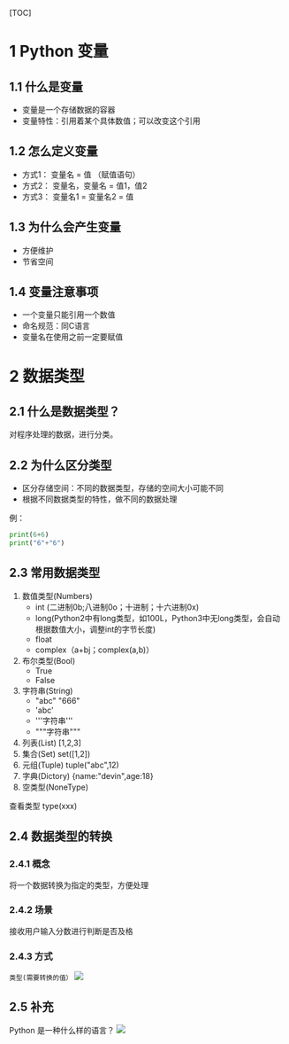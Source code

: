 [TOC]
# 1 Python 变量
## 1.1 什么是变量
+ 变量是一个存储数据的容器
+ 变量特性：引用着某个具体数值；可以改变这个引用
## 1.2 怎么定义变量
+ 方式1： 变量名 = 值 （赋值语句）
+ 方式2： 变量名，变量名 = 值1，值2
+ 方式3： 变量名1 = 变量名2 = 值
## 1.3 为什么会产生变量
+ 方便维护
+ 节省空间
## 1.4 变量注意事项
+ 一个变量只能引用一个数值
+ 命名规范：同C语言
+ 变量名在使用之前一定要赋值

# 2 数据类型
## 2.1 什么是数据类型？
对程序处理的数据，进行分类。
## 2.2 为什么区分类型
+ 区分存储空间：不同的数据类型，存储的空间大小可能不同
+ 根据不同数据类型的特性，做不同的数据处理

例：
```python
print(6+6)
print("6"+"6")
```
## 2.3 常用数据类型
1. 数值类型(Numbers)
    + int (二进制0b;八进制0o；十进制；十六进制0x)
    + long(Python2中有long类型，如100L，Python3中无long类型，会自动根据数值大小，调整int的字节长度)
    + float
    + complex（a+bj；complex(a,b)）
2. 布尔类型(Bool)
    + True
    + False
3. 字符串(String)
    + "abc" "666"
    + 'abc'
    + '''字符串'''
    + """字符串"""
4. 列表(List)
    [1,2,3]
5. 集合(Set)
    set([1,2])
6. 元组(Tuple)
    tuple("abc",12)
7. 字典(Dictory)
    {name:"devin",age:18}
8. 空类型(NoneType)

查看类型 type(xxx)
## 2.4 数据类型的转换
### 2.4.1 概念
将一个数据转换为指定的类型，方便处理
### 2.4.2 场景
接收用户输入分数进行判断是否及格
### 2.4.3 方式
`类型(需要转换的值）`
![](https://ws1.sinaimg.cn/large/006tNbRwgy1fyr5e44cw4j30m20ea0wp.jpg)

## 2.5 补充
Python 是一种什么样的语言？
![](https://ws1.sinaimg.cn/large/006tNbRwgy1fyr5nbuufvj30r80a2tac.jpg)